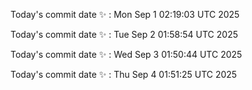 Today's commit date ✨ : Mon Sep 1 02:19:03 UTC 2025 

Today's commit date ✨ : Tue Sep 2 01:58:54 UTC 2025 

Today's commit date ✨ : Wed Sep 3 01:50:44 UTC 2025 

Today's commit date ✨ : Thu Sep 4 01:51:25 UTC 2025 

